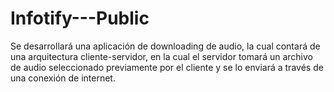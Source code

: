 # Infotify---Public
Se desarrollará una aplicación de downloading de audio, la cual contará de una arquitectura cliente-servidor, en la cual el servidor tomará un archivo de audio seleccionado previamente por el cliente y se lo enviará a través de una conexión de internet.
